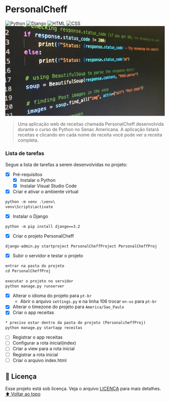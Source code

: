 # PersonalCheff
<!---Esses são exemplos. Veja https://shields.io para outras pessoas ou para personalizar este conjunto de escudos. Você pode querer incluir dependências, status do projeto e informações de licença aqui--->
![Python](https://img.shields.io/badge/Python-14354C?style=for-the-badge&logo=python&logoColor=white)
![Django](https://img.shields.io/badge/Django-092E20?style=for-the-badge&logo=django&logoColor=white)
![HTML](https://img.shields.io/badge/HTML5-E34F26?style=for-the-badge&logo=html5&logoColor=white)
![CSS](https://img.shields.io/badge/CSS3-1572B6?style=for-the-badge&logo=css3&logoColor=white)
<img src="exemplo.webp" alt="exemplo imagem">
> Uma aplicação web de receitas chamada PersonalCheff desenvolvida durante o curso de Python no Senac Americana. A aplicação listará receitas e clicando em cada nome de receita você pode ver a receita completa.

### Lista de tarefas
Segue a lista de tarefas a serem desenvolvidas no projeto:
- [X] Pré-requisitos
    - [X] Instalar o Python
    - [X] Instalar Visual Studio Code
- [X] Criar e ativar o ambiente virtual
```
python -m venv .\venv\
venv\Scripts\activate
```
- [X] Instalar o Django
```
python -m pip install django==3.2
```
- [X] Criar o projeto PersonalCheff
```
django-admin.py startproject PersonalCheffProject PersonalCheffProj
```
- [X] Subir o servidor e testar o projeto
```
entrar na pasta do projeto
cd PersonalCheffProj

executar o projeto no servidor
python manage.py runserver
```
- [X] Alterar o idioma do projeto para `pt-br`
    - Abrir o arquivo `settings.py` e na linha 106 trocar `en-us` para `pt-br`
- [X] Alterar o timezone do projeto para `America/Sao_Paulo`
- [X] Criar o app receitas
```
* preciso estar dentro da pasta do projeto (PersonalcheffProj)
python manage.py startapp receitas
```
- [ ] Registrar o app receitas
- [ ] Configurar a rota inicial(index)
- [ ] Criar a view para a rota inicial
- [ ] Registrar a rota inicial
- [ ] Criar o arquivo index.html

## 📝 Licença
Esse projeto está sob licença. Veja o arquivo [LICENÇA](LICENSE.md) para mais detalhes.
[⬆ Voltar ao topo](#nome-do-projeto)<br>